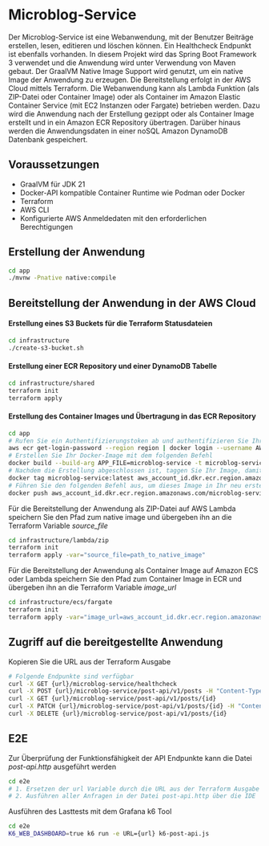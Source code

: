 # Microblog-Service

Der Microblog-Service ist eine Webanwendung, mit der Benutzer Beiträge erstellen, lesen, editieren und löschen können.
Ein Healthcheck Endpunkt ist ebenfalls vorhanden. In diesem Projekt wird das Spring Boot Framework 3 verwendet und die
Anwendung wird unter Verwendung von Maven gebaut. Der GraalVM Native Image Support wird genutzt, um ein native Image
der Anwendung zu erzeugen. Die Bereitstellung erfolgt in der AWS Cloud mittels Terraform. Die Webanwendung kann als
Lambda Funktion (als ZIP-Datei oder Container Image) oder als Container im Amazon Elastic Container Service (mit EC2
Instanzen oder Fargate) betrieben werden. Dazu wird die Anwendung nach der Erstellung gezippt oder als Container Image
erstellt und in ein Amazon ECR Repository übertragen. Darüber hinaus werden die Anwendungsdaten in einer noSQL Amazon
DynamoDB Datenbank gespeichert.

## Voraussetzungen

- GraalVM für JDK 21
- Docker-API kompatible Container Runtime wie Podman oder Docker
- Terraform
- AWS CLI
- Konfigurierte AWS Anmeldedaten mit den erforderlichen Berechtigungen

## Erstellung der Anwendung

```bash
cd app
./mvnw -Pnative native:compile
```

## Bereitstellung der Anwendung in der AWS Cloud

#### Erstellung eines S3 Buckets für die Terraform Statusdateien

```bash
cd infrastructure
./create-s3-bucket.sh
```

#### Erstellung einer ECR Repository und einer DynamoDB Tabelle

```bash
cd infrastructure/shared
terraform init
terraform apply
```

#### Erstellung des Container Images und Übertragung in das ECR Repository

```bash
cd app
# Rufen Sie ein Authentifizierungstoken ab und authentifizieren Sie Ihren Docker-Client für Ihr Registry
aws ecr get-login-password --region region | docker login --username AWS --password-stdin aws_account_id.dkr.ecr.eu-central-1.amazonaws.com
# Erstellen Sie Ihr Docker-Image mit dem folgenden Befehl
docker build --build-arg APP_FILE=microblog-service -t microblog-service:latest .
# Nachdem die Erstellung abgeschlossen ist, taggen Sie Ihr Image, damit Sie das Image in dieses Repository übertragen können
docker tag microblog-service:latest aws_account_id.dkr.ecr.region.amazonaws.com/microblog-service:latest
# Führen Sie den folgenden Befehl aus, um dieses Image in Ihr neu erstelltes AWS Repository zu übertragen
docker push aws_account_id.dkr.ecr.region.amazonaws.com/microblog-service:latest
```

Für die Bereitstellung der Anwendung als ZIP-Datei auf AWS Lambda speichern Sie den Pfad zum native image und übergeben
ihn an die Terraform Variable *source_file*

```bash
cd infrastructure/lambda/zip
terraform init
terraform apply -var="source_file=path_to_native_image"
```

Für die Bereitstellung der Anwendung als Container Image auf Amazon ECS oder Lambda speichern Sie den Pfad zum Container
Image in ECR und übergeben ihn an die Terraform Variable *image_url*

```bash
cd infrastructure/ecs/fargate
terraform init
terraform apply -var="image_url=aws_account_id.dkr.ecr.region.amazonaws.com/microblog-service:latest" 
```

## Zugriff auf die bereitgestellte Anwendung

Kopieren Sie die URL aus der Terraform Ausgabe

```bash
# Folgende Endpunkte sind verfügbar
curl -X GET {url}/microblog-service/healthcheck
curl -X POST {url}/microblog-service/post-api/v1/posts -H "Content-Type: application/json" -d '{"title":"My first post","content":"Hello World", "status":"IN_PROGRESS"}'
curl -X GET {url}/microblog-service/post-api/v1/posts/{id}
curl -X PATCH {url}/microblog-service/post-api/v1/posts/{id} -H "Content-Type: application/json" -d '{"status":"PUBLISHED"}'
curl -X DELETE {url}/microblog-service/post-api/v1/posts/{id}
```

## E2E

Zur Überprüfung der Funktionsfähigkeit der API Endpunkte kann die Datei *post-api.http* ausgeführt werden

```bash
cd e2e
# 1. Ersetzen der url Variable durch die URL aus der Terraform Ausgabe
# 2. Ausführen aller Anfragen in der Datei post-api.http über die IDE
```

Ausführen des Lasttests mit dem Grafana k6 Tool

```bash
cd e2e
K6_WEB_DASHBOARD=true k6 run -e URL={url} k6-post-api.js
```

